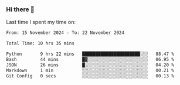 ### Hi there 👋

<!--
**Grav1tum/Grav1tum** is a ✨ _special_ ✨ repository because its `README.md` (this file) appears on your GitHub profile.

Here are some ideas to get you started:

- 🔭 I’m currently working on ...
- 🌱 I’m currently learning ...
- 👯 I’m looking to collaborate on ...
- 🤔 I’m looking for help with ...
- 💬 Ask me about ...
- 📫 How to reach me: ...
- 😄 Pronouns: ...
- ⚡ Fun fact: ...
-->
Last time I spent my time on:
<!--START_SECTION:waka-->

```txt
From: 15 November 2024 - To: 22 November 2024

Total Time: 10 hrs 35 mins

Python       9 hrs 22 mins   ██████████████████████░░░   88.47 %
Bash         44 mins         █▓░░░░░░░░░░░░░░░░░░░░░░░   06.95 %
JSON         26 mins         █░░░░░░░░░░░░░░░░░░░░░░░░   04.20 %
Markdown     1 min           ░░░░░░░░░░░░░░░░░░░░░░░░░   00.21 %
Git Config   0 secs          ░░░░░░░░░░░░░░░░░░░░░░░░░   00.13 %
```

<!--END_SECTION:waka-->
